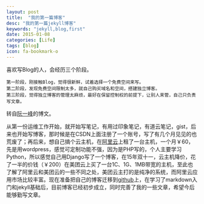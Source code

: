 ```yaml
---
layout: post
title:  "我的第一篇博客"
desc: "我的第一篇jekyll博客"
keywords: "jekyll,blog,first"
date: 2015-01-08
categories: [Life]
tags: [blog]
icon: fa-bookmark-o
---
```


喜欢写Blog的人，会经历三个阶段。

```
第一阶段，刚接触Blog，觉得很新鲜，试着选择一个免费空间来写。
第二阶段，发现免费空间限制太多，就自己购买域名和空间，搭建独立博客。
第三阶段，觉得独立博客的管理太麻烦，最好在保留控制权的前提下，让别人来管，自己只负责写文章。
```

转自[阮一峰](http://www.ruanyifeng.com/)的博文。

从第一份运维工作开始，就开始写笔记，有用过印象笔记，有道云笔记，gist，后来也开始写博客，那时候是在CSDN上面注册了一个账号，写了有几个月见见的也荒废了；再后来，想自己搞个云主机，在[阿里云](http://aliyun.com)上租了一台主机，一个月￥60，先是用wordpress，感觉可定制功能不强，因为是PHP写的，个人主要学习Python，所以感觉自己用Django写了一个博客，在15年双十一，云主机降价，花了一半的价钱（￥200）在美团云上买了一台1C、1G、1MB带宽的主机，至此也了解了阿里云和美团云的一些不同之处，美团云主打的是纯净的系统，而阿里云应用市场比较丰富。现在准备把自己的博客迁移到[github](http://github.com)上，在学习了markdown入门和jekyll基础后，目前博客已经初步成立，同时完善了我的一些文章，希望今后能够勤写文章。
